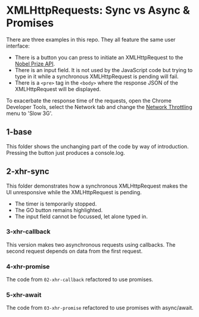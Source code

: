 # XMLHttpRequests: Sync vs Async & Promises

There are three examples in this repo. They all feature the same user interface:

- There is a button you can press to initiate an XMLHttpRequest to the [Nobel Prize API](https://nobelprize.readme.io/).
- There is an input field. It is not used by the JavaScript code but trying to type in it while a synchronous XMLHttpRequest is pending will fail.
- There is a `<pre>` tag in the `<body>` where the response JSON of the XMLHttpRequest will be displayed.

To exacerbate the response time of the requests, open the Chrome Developer Tools, select the Network tab and change the [Network Throttling](https://developers.google.com/web/tools/chrome-devtools/network-performance/reference#throttling) menu to 'Slow 3G'.

## 1-base

This folder shows the unchanging part of the code by way of introduction. Pressing the button just produces a console.log.

## 2-xhr-sync

This folder demonstrates how a synchronous XMLHttpRequest makes the UI unresponsive while the XMLHttpRequest is pending.

- The timer is temporarily stopped.
- The GO button remains highlighted.
- The input field cannot be focussed, let alone typed in.

### 3-xhr-callback

This version makes two asynchronous requests using callbacks. The second request depends on data from the first request.

### 4-xhr-promise

The code from `02-xhr-callback` refactored to use promises.

### 5-xhr-await

The code from `03-xhr-promise` refactored to use promises with async/await.
